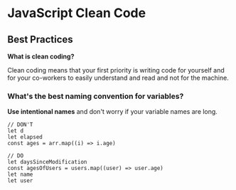 # JavaScript Clean Code
## Best Practices

**What is clean coding?**

Clean coding means that your first priority is writing code for yourself and for your co-workers to easily understand and read and not for the machine.

### What's the best naming convention for variables?

**Use intentional names** and don't worry if your variable names are long.

```
// DON'T
let d
let elapsed
const ages = arr.map((i) => i.age)

// DO
let daysSinceModification
const agesOfUsers = users.map((user) => user.age)
let name
let user
```
